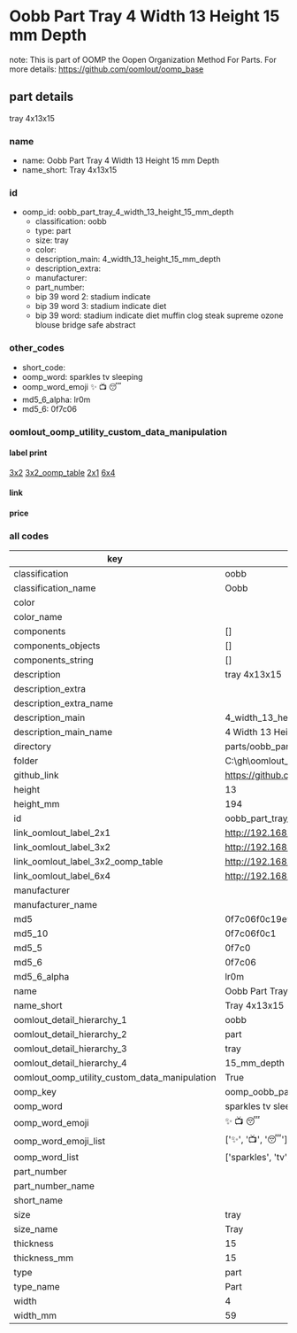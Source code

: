 # Oobb Part Tray 4 Width 13 Height 15 mm Depth  

note: This is part of OOMP the Oopen Organization Method For Parts. For more details: https://github.com/oomlout/oomp_base

##  part details
  



tray 4x13x15



### name
* name: Oobb Part Tray 4 Width 13 Height 15 mm Depth
* name_short: Tray 4x13x15 
### id
* oomp_id: oobb_part_tray_4_width_13_height_15_mm_depth
  * classification: oobb
  * type: part
  * size: tray
  * color: 
  * description_main: 4_width_13_height_15_mm_depth
  * description_extra: 
  * manufacturer: 
  * part_number: 
  * bip 39 word 2: stadium indicate
  * bip 39 word 3: stadium indicate diet
  * bip 39 word: stadium indicate diet muffin clog steak supreme ozone blouse bridge safe abstract

### other_codes
* short_code: 
* oomp_word: sparkles tv sleeping
* oomp_word_emoji :sparkles: :tv: :sleeping:
* md5_6_alpha: lr0m
* md5_6: 0f7c06






### oomlout_oomp_utility_custom_data_manipulation
#### label print
[3x2](http://192.168.1.245:1112/?label=oomp%20lr0m)
[3x2_oomp_table](http://192.168.1.108:1112/?label=oomp%20lr0m)
[2x1](http://192.168.1.242:1112/?label=oomp%20lr0m)
[6x4](http://192.168.1.55:1112/?label=oomp%20lr0m)    

#### link

                              

#### price







### all codes 
| key | value |  
| --- | --- |  
| classification | oobb |  
| classification_name | Oobb |  
| color |  |  
| color_name |  |  
| components | [] |  
| components_objects | [] |  
| components_string | [] |  
| description | tray 4x13x15 |  
| description_extra |  |  
| description_extra_name |  |  
| description_main | 4_width_13_height_15_mm_depth |  
| description_main_name | 4 Width 13 Height 15 mm Depth |  
| directory | parts/oobb_part_tray_4_width_13_height_15_mm_depth |  
| folder | C:\gh\oomlout_oobb_version_4_generated_parts\parts\oobb_part_tray_4_width_13_height_15_mm_depth |  
| github_link | https://github.com/oomlout/oomlout_oomp_part_src/tree/main/parts/oobb_part_tray_4_width_13_height_15_mm_depth |  
| height | 13 |  
| height_mm | 194 |  
| id | oobb_part_tray_4_width_13_height_15_mm_depth |  
| link_oomlout_label_2x1 | http://192.168.1.242:1112/?label=oomp%20lr0m |  
| link_oomlout_label_3x2 | http://192.168.1.245:1112/?label=oomp%20lr0m |  
| link_oomlout_label_3x2_oomp_table | http://192.168.1.108:1112/?label=oomp%20lr0m |  
| link_oomlout_label_6x4 | http://192.168.1.55:1112/?label=oomp%20lr0m |  
| manufacturer |  |  
| manufacturer_name |  |  
| md5 | 0f7c06f0c19e9b3f5415c9127b5cbe9f |  
| md5_10 | 0f7c06f0c1 |  
| md5_5 | 0f7c0 |  
| md5_6 | 0f7c06 |  
| md5_6_alpha | lr0m |  
| name | Oobb Part Tray 4 Width 13 Height 15 mm Depth |  
| name_short | Tray 4x13x15  |  
| oomlout_detail_hierarchy_1 | oobb |  
| oomlout_detail_hierarchy_2 | part |  
| oomlout_detail_hierarchy_3 | tray |  
| oomlout_detail_hierarchy_4 | 15_mm_depth |  
| oomlout_oomp_utility_custom_data_manipulation | True |  
| oomp_key | oomp_oobb_part_tray_4_width_13_height_15_mm_depth |  
| oomp_word | sparkles tv sleeping |  
| oomp_word_emoji | :sparkles: :tv: :sleeping: |  
| oomp_word_emoji_list | [':sparkles:', ':tv:', ':sleeping:'] |  
| oomp_word_list | ['sparkles', 'tv', 'sleeping'] |  
| part_number |  |  
| part_number_name |  |  
| short_name |  |  
| size | tray |  
| size_name | Tray |  
| thickness | 15 |  
| thickness_mm | 15 |  
| type | part |  
| type_name | Part |  
| width | 4 |  
| width_mm | 59 |  
